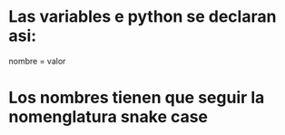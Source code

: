 # Las variables e  python se declaran asi:
nombre = valor

# Los nombres tienen que seguir la nomenglatura snake case

